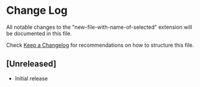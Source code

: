 # Change Log

All notable changes to the "new-file-with-name-of-selected" extension will be documented in this file.

Check [Keep a Changelog](http://keepachangelog.com/) for recommendations on how to structure this file.

## [Unreleased]

- Initial release